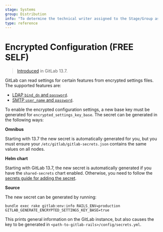 ```yaml
---
stage: Systems
group: Distribution
info: "To determine the technical writer assigned to the Stage/Group associated with this page, see https://about.gitlab.com/handbook/product/ux/technical-writing/#assignments"
type: reference
---
```


# Encrypted Configuration **(FREE SELF)**

> [Introduced](https://gitlab.com/gitlab-org/gitlab/-/merge_requests/45712) in GitLab 13.7.

GitLab can read settings for certain features from encrypted settings files. The supported features are:

- [LDAP `bind_dn` and `password`](auth/ldap/index.md#use-encrypted-credentials).
- [SMTP `user_name` and `password`](raketasks/smtp.md#secrets).

To enable the encrypted configuration settings, a new base key must be generated for
`encrypted_settings_key_base`. The secret can be generated in the following ways:

**Omnibus**

Starting with 13.7 the new secret is automatically generated for you, but you must ensure your
`/etc/gitlab/gitlab-secrets.json` contains the same values on all nodes.

**Helm chart**

Starting with GitLab 13.7, the new secret is automatically generated if you have the `shared-secrets` chart enabled. Otherwise, you need
to follow the [secrets guide for adding the secret](https://docs.gitlab.com/charts/installation/secrets.html#gitlab-rails-secret).

**Source**

The new secret can be generated by running:

```shell
bundle exec rake gitlab:env:info RAILS_ENV=production GITLAB_GENERATE_ENCRYPTED_SETTINGS_KEY_BASE=true
```

This prints general information on the GitLab instance, but also causes the key to be generated in `<path-to-gitlab-rails>/config/secrets.yml`.
